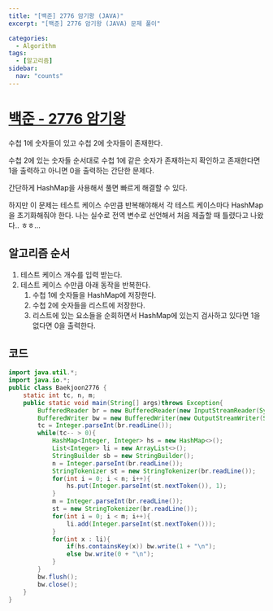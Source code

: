 ```yaml
---
title: "[백준] 2776 암기왕 (JAVA)"
excerpt: "[백준] 2776 암기왕 (JAVA) 문제 풀이"

categories:
  - Algorithm
tags:
  - [알고리즘]
sidebar:
  nav: "counts"
---
```


# [백준 - 2776 암기왕](https://www.acmicpc.net/problem/2776)

수첩 1에 숫자들이 있고 수첩 2에 숫자들이 존재한다.

수첩 2에 있는 숫자들 순서대로 수첩 1에 같은 숫자가 존재하는지 확인하고 존재한다면 1을 출력하고 아니면 0을 출력하는 간단한 문제다.

간단하게 HashMap을 사용해서 풀면 빠르게 해결할 수 있다.

하지만 이 문제는 테스트 케이스 수만큼 반복해야해서 각 테스트 케이스마다 HashMap을 초기화해줘야 한다. 나는 실수로 전역 변수로 선언해서 처음 제출할 때 틀렸다고 나왔다.. ㅎㅎ…

## 알고리즘 순서

1. 테스트 케이스 개수를 입력 받는다.
2. 테스트 케이스 수만큼 아래 동작을 반복한다.
   1. 수첩 1에 숫자들을 HashMap에 저장한다.
   2. 수첩 2에 숫자들을 리스트에 저장한다.
   3. 리스트에 있는 요소들을 순회하면서 HashMap에 있는지 검사하고 있다면 1을 없다면 0을 출력한다.

## 코드

```java
import java.util.*;
import java.io.*;
public class Baekjoon2776 {
    static int tc, n, m;
    public static void main(String[] args)throws Exception{
        BufferedReader br = new BufferedReader(new InputStreamReader(System.in));
        BufferedWriter bw = new BufferedWriter(new OutputStreamWriter(System.out));
        tc = Integer.parseInt(br.readLine());
        while(tc-- > 0){
            HashMap<Integer, Integer> hs = new HashMap<>();
            List<Integer> li = new ArrayList<>();
            StringBuilder sb = new StringBuilder();
            n = Integer.parseInt(br.readLine());
            StringTokenizer st = new StringTokenizer(br.readLine());
            for(int i = 0; i < n; i++){
                hs.put(Integer.parseInt(st.nextToken()), 1);
            }
            m = Integer.parseInt(br.readLine());
            st = new StringTokenizer(br.readLine());
            for(int i = 0; i < m; i++){
                li.add(Integer.parseInt(st.nextToken()));
            }
            for(int x : li){
                if(hs.containsKey(x)) bw.write(1 + "\n");
                else bw.write(0 + "\n");
            }
        }
        bw.flush();
        bw.close();
    }
}
```
